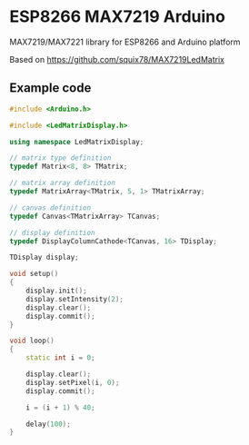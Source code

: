 # ESP8266 MAX7219 Arduino

MAX7219/MAX7221 library for ESP8266 and Arduino platform

Based on https://github.com/squix78/MAX7219LedMatrix

## Example code

```cpp
#include <Arduino.h>

#include <LedMatrixDisplay.h>

using namespace LedMatrixDisplay;

// matrix type definition
typedef Matrix<8, 8> TMatrix;

// matrix array definition
typedef MatrixArray<TMatrix, 5, 1> TMatrixArray;

// canvas definition
typedef Canvas<TMatrixArray> TCanvas;

// display definition
typedef DisplayColumnCathode<TCanvas, 16> TDisplay;

TDisplay display;

void setup()
{
    display.init();
    display.setIntensity(2);
    display.clear();
    display.commit();
}

void loop()
{
    static int i = 0;

    display.clear();
    display.setPixel(i, 0);
    display.commit();

    i = (i + 1) % 40;

    delay(100);
}

```
